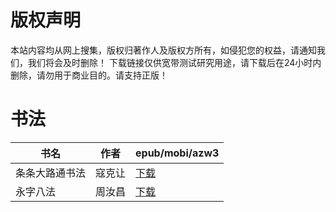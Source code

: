 # 版权声明

本站内容均从网上搜集，版权归著作人及版权方所有，如侵犯您的权益，请通知我们，我们将会及时删除！ 下载链接仅供宽带测试研究用途，请下载后在24小时内删除，请勿用于商业目的。请支持正版！

# 书法

| 书名 | 作者 | epub/mobi/azw3 |
| --- | --- | --- |
| 条条大路通书法 | 寇克让 | [下载](https://url89.ctfile.com/f/31084289-1356987247-df4df8?p=8866) |
| 永字八法 | 周汝昌 | [下载](https://url89.ctfile.com/f/31084289-1357053631-407cc1?p=8866) |
